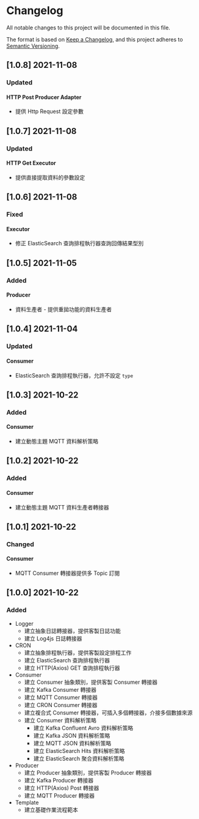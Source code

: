 # Changelog

All notable changes to this project will be documented in this file.

The format is based on [Keep a Changelog](https://keepachangelog.com/en/1.0.0/),
and this project adheres to [Semantic Versioning](https://semver.org/spec/v2.0.0.html).

## [1.0.8] 2021-11-08

### Updated

#### HTTP Post Producer Adapter

- 提供 Http Request 設定參數

## [1.0.7] 2021-11-08

### Updated

#### HTTP Get Executor

- 提供直接提取資料的參數設定

## [1.0.6] 2021-11-08

### Fixed

#### Executor

- 修正 ElasticSearch 查詢排程執行器查詢回傳結果型別

## [1.0.5] 2021-11-05

### Added

#### Producer

- 資料生產者 - 提供重拋功能的資料生產者

## [1.0.4] 2021-11-04

### Updated

#### Consumer

- ElasticSearch 查詢排程執行器，允許不設定 `type`

## [1.0.3] 2021-10-22

### Added

#### Consumer

- 建立動態主題 MQTT 資料解析策略

## [1.0.2] 2021-10-22

### Added

#### Consumer

- 建立動態主題 MQTT 資料生產者轉接器

## [1.0.1] 2021-10-22

### Changed

#### Consumer

- MQTT Consumer 轉接器提供多 Topic 訂閱

## [1.0.0] 2021-10-22

### Added

- Logger
  - 建立抽象日誌轉接器，提供客製日誌功能
  - 建立 Log4js 日誌轉接器
- CRON
  - 建立抽象排程執行器，提供客製設定排程工作
  - 建立 ElasticSearch 查詢排程執行器
  - 建立 HTTP(Axios) GET 查詢排程執行器
- Consumer
  - 建立 Consumer 抽象類別，提供客製 Consumer 轉接器
  - 建立 Kafka Consumer 轉接器
  - 建立 MQTT Consumer 轉接器
  - 建立 CRON Consumer 轉接器
  - 建立複合式 Consumer 轉接器，可插入多個轉接器，介接多個數據來源
  - 建立 Consumer 資料解析策略
    - 建立 Kafka Confluent Avro 資料解析策略
    - 建立 Kafka JSON 資料解析策略
    - 建立 MQTT JSON 資料解析策略
    - 建立 ElasticSearch Hits 資料解析策略
    - 建立 ElasticSearch 聚合資料解析策略
- Producer
  - 建立 Producer 抽象類別，提供客製 Producer 轉接器
  - 建立 Kafka Producer 轉接器
  - 建立 HTTP(Axios) Post 轉接器
  - 建立 MQTT Producer 轉接器
- Template
  - 建立基礎作業流程範本
